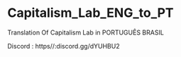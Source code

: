 # Capitalism_Lab_ENG_to_PT
Translation Of Capitalism Lab in PORTUGUÊS BRASIL

Discord : https//:discord.gg/dYUHBU2
